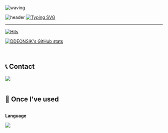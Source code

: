 ![waving](https://capsule-render.vercel.app/api?type=waving&height=50&text=Welcome+to+DDEONSIK's+GitHub!👋&fontAlign=50&fontAlignY=40&color=gradient)




![header](https://capsule-render.vercel.app/api?type=waving&color=6994CDEE&text=&animation=twinkling&height=80)
[![Typing SVG](https://readme-typing-svg.demolab.com?font=Alkatra&weight=500&size=45&duration=3500&pause=3&color=6994CDEE&center=false&vCenter=false&multiline=true&repeat=true&width=1000&height=100&lines=Welcome+to+DDEONSIK's+GitHub!👋)](https://git.io/typing-svg)
 
<div align="left">

-------

[![Hits](https://hits.seeyoufarm.com/api/count/incr/badge.svg?url=https%3A%2F%2Fgithub.com%2FDDEONSIK&count_bg=%23FFB6F3&title_bg=%23555555&icon=&icon_color=%23E7E7E7&title=GITHUB&edge_flat=false)](https://hits.seeyoufarm.com)  

[![DDEONSIK's GitHub stats](https://github-readme-stats.vercel.app/api?username=DDEONSIK&include_all_commits=true&show_icons=true&theme=cobalt)](https://github.com/DDEONSIK/github-readme-stats)
 
<br>

## 📞 Contact
<div style="display:flex; flex-direction:row;">
    <a href="mailto:engineer0104@naver.com">
        <img src="https://img.shields.io/badge/Gmail-EA4335?style=for-the-badge&logo=Gmail&logoColor=white"> 
    </a>
</div><br>
    
## 🔨 Once I've used
<div style="display:flex; flex-direction:column; align-items:flex-start;">
    <!-- Others -->
    <p><strong>Language</strong></p>
    <div>
        <img src="https://img.shields.io/badge/python-3776AB?style=flat-square&logo=python&logoColor=white"> 
</div><br>
</div>
